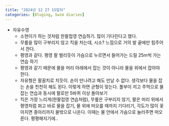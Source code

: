 ```yaml
---
title: "2024년 12 27 15일차"
categories: [Bloging, Swim diaries]
---
```


- 자유수영
  - 소현이가 하는 것처럼 한팔접영 연습하기. 많이 기다린다고 했다.
  - 무릎을 많이 구부리지 않고 킥을 차는데, 시소? 느낌으로 거의 발 끝에만 힘주어서 찬다.
  - 평영과 같다. 평영 팔 벌리듯이 가슴으로 누르면서 들어가는 드릴 25m씩 가는 연습 하기
  - 평영과 같기 때문에 물을 머리 아래에서 잡는 것이 아니라 물을 위에서 잡아야 한다.
  - 자유형은 팔꿈치로 치듯이. 손이 만나려고 해도 만날 수 없다. 생각보다 물을 잡는 손을 천천히 해도 된다. 이렇게 하면 균형이 맞는다. 풀부이 끼고 주먹으로 물잡는 연습과 동시에 팔로만 5바퀴 이상 돌아보기
  - 킥은 가장 느리게(한팔접영 연습처럼), 무릎은 구부리지 않기, 팔은 머리 위에서 평영처럼 펴고 바로 물을 잡기, 물 위에 떠오를 때까지 기다리기, 각도가 많이 꽃아지면 종아리까지 물밖으로 나온다. 이때는 물 안에서 가슴으로 눌러주면 떠오른다. 평평해지기에..